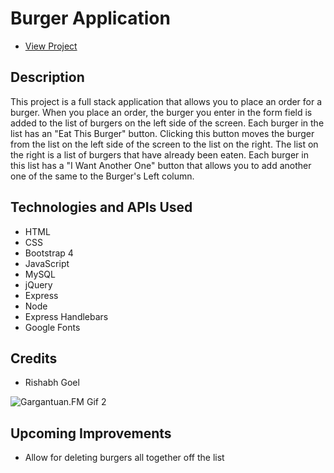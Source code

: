 # Burger Application

* [View Project](https://burger-app-rishabh.herokuapp.com/)

## Description
This project is a full stack application that allows you to place an order for a burger. When you place an order, the burger you enter in the form field is added to the list of burgers on the left side of the screen. Each burger in the list has an "Eat This Burger" button. Clicking this button moves the burger from the list on the left side of the screen to the list on the right. The list on the right is a list of burgers that have already been eaten. Each burger in this list has a "I Want Another One" button that allows you to add another one of the same to the Burger's Left column.

## Technologies and APIs Used
- HTML
- CSS
- Bootstrap 4
- JavaScript
- MySQL
- jQuery
- Express
- Node
- Express Handlebars
- Google Fonts

## Credits
- Rishabh Goel 

![Gargantuan.FM Gif 2](https://github.com/alexrosenkranz/gargantuanfm/blob/master/readme_pics/gif2.gif)

## Upcoming Improvements

- Allow for deleting burgers all together off the list 
